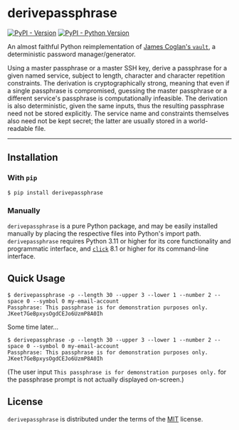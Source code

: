 # derivepassphrase

[![PyPI - Version](https://img.shields.io/pypi/v/derivepassphrase.svg)](https://pypi.org/project/derivepassphrase)
[![PyPI - Python Version](https://img.shields.io/pypi/pyversions/derivepassphrase.svg)](https://pypi.org/project/derivepassphrase)

An almost faithful Python reimplementation of [James Coglan's `vault`][VAULT], a deterministic password manager/generator.

Using a master passphrase or a master SSH key, derive a passphrase for a given named service, subject to length, character and character repetition constraints.
The derivation is cryptographically strong, meaning that even if a single passphrase is compromised, guessing the master passphrase or a different service's passphrase is computationally infeasible.
The derivation is also deterministic, given the same inputs, thus the resulting passphrase need not be stored explicitly.
The service name and constraints themselves also need not be kept secret; the latter are usually stored in a world-readable file.

[VAULT]: https://getvau.lt

-----

## Installation

### With `pip`

```` shell-session
$ pip install derivepassphrase
````

### Manually

`derivepassphrase` is a pure Python package, and may be easily installed manually by placing the respective files into Python's import path.
`derivepassphrase` requires Python 3.11 or higher for its core functionality and programmatic interface, and [`click`][CLICK] 8.1 or higher for its command-line interface.

[CLICK]: https://click.palletsprojects.com/

## Quick Usage

```` shell-session
$ derivepassphrase -p --length 30 --upper 3 --lower 1 --number 2 --space 0 --symbol 0 my-email-account
Passphrase: This passphrase is for demonstration purposes only.
JKeet7GeBpxysOgdCEJo6UzmP8A0Ih
````

Some time later…

```` shell-session
$ derivepassphrase -p --length 30 --upper 3 --lower 1 --number 2 --space 0 --symbol 0 my-email-account
Passphrase: This passphrase is for demonstration purposes only.
JKeet7GeBpxysOgdCEJo6UzmP8A0Ih
````

(The user input `This passphrase is for demonstration purposes only.` for the passphrase prompt is not actually displayed on-screen.)

## License

`derivepassphrase` is distributed under the terms of the [MIT](https://spdx.org/licenses/MIT.html) license.
